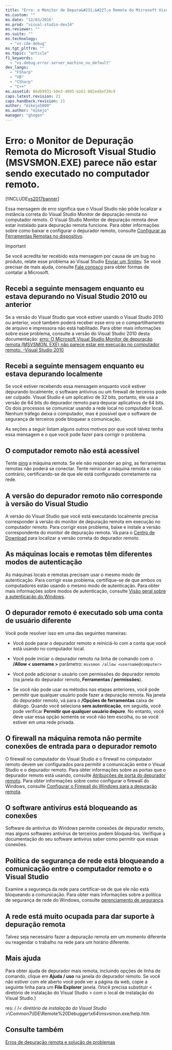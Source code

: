 ```yaml
---
title: "Erro: o Monitor de Depura&#231;&#227;o Remota do Microsoft Visual Studio (MSVSMON.EXE) parece n&#227;o estar sendo executado no computador remoto. | Microsoft Docs"
ms.custom: ""
ms.date: "12/03/2016"
ms.prod: "visual-studio-dev14"
ms.reviewer: ""
ms.suite: ""
ms.technology: 
  - "vs-ide-debug"
ms.tgt_pltfrm: ""
ms.topic: "article"
f1_keywords: 
  - "vs.debug.error.server_machine_no_default"
dev_langs: 
  - "FSharp"
  - "VB"
  - "CSharp"
  - "C++"
ms.assetid: 86db9931-50e3-4095-b161-802ed8ef39c9
caps.latest.revision: 21
caps.handback.revision: 21
author: "mikejo5000"
ms.author: "mikejo"
manager: "ghogen"
---
```

# Erro: o Monitor de Depura&#231;&#227;o Remota do Microsoft Visual Studio (MSVSMON.EXE) parece n&#227;o estar sendo executado no computador remoto.
[!INCLUDE[vs2017banner](../code-quality/includes/vs2017banner.md)]

Essa mensagem de erro significa que o Visual Studio não pôde localizar a instância correta do Visual Studio Monitor de depuração remota no computador remoto. O Visual Studio Monitor de depuração remota deve estar instalado para depuração remota funcione. Para obter informações sobre como baixar e configurar o depurador remoto, consulte [Configurar as Ferramentas Remotas no dispositivo](../Topic/Set%20Up%20the%20Remote%20Tools%20on%20the%20Device.md).  
  
> [!IMPORTANT]
>  Se você acredita ter recebido esta mensagem por causa de um bug no produto, relate esse problema ao Visual Studio [Enviar um Smiley](../Topic/Visual%20Studio%20Send%20a%20Smile%20Instructions.md). Se você precisar de mais ajuda, consulte [Fale conosco](../ide/talk-to-us.md) para obter formas de contatar a Microsoft.  
  
## Recebi a seguinte mensagem enquanto eu estava depurando no Visual Studio 2010 ou anterior  
 Se a versão do Visual Studio que você estiver usando o Visual Studio 2010 ou anterior, você também poderá receber esse erro se o compartilhamento de arquivo e impressora não está habilitado. Para obter mais informações sobre esse problema, consulte a versão do Visual Studio 2010 desta documentação: [erro: O Microsoft Visual Studio Monitor de depuração remota \(MSVSMON. EXE\) não parece estar em execução no computador remoto. \-Visual Studio 2010](https://msdn.microsoft.com/en-us/library/ms164726\(v=vs.100\).aspx)  
  
## Recebi a seguinte mensagem enquanto eu estava depurando localmente  
 Se você estiver recebendo essa mensagem enquanto você estiver depurando localmente, o software antivírus ou um firewall de terceiros pode ser culpado. Visual Studio é um aplicativo de 32 bits, portanto, ele usa a versão de 64 bits do depurador remoto para depurar aplicativos de 64 bits. Os dois processos se comunicar usando a rede local no computador local. Nenhum tráfego deixa o computador, mas é possível que o software de segurança de terceiros pode bloquear a comunicação.  
  
 As seções a seguir listam alguns outros motivos por que você talvez tenha essa mensagem e o que você pode fazer para corrigir o problema.  
  
## O computador remoto não está acessível  
 Tente [ping](https://technet.microsoft.com/en-us/library/ee624059\(v=ws.10\).aspx) a máquina remota. Se ele não responder ao ping, as ferramentas remotas não poderá se conectar. Tente reiniciar a máquina remota e caso contrário, certificando\-se de que ele está configurado corretamente na rede.  
  
## A versão do depurador remoto não corresponde à versão do Visual Studio  
 A versão do Visual Studio que você está executando localmente precisa corresponder à versão do monitor de depuração remota em execução no computador remoto. Para corrigir esse problema, baixe e instale a versão correspondente do monitor de depuração remota. Vá para o [Centro de Download](http://www.microsoft.com/en-us/download) para localizar a versão correta do depurador remoto.  
  
## As máquinas locais e remotas têm diferentes modos de autenticação  
 As máquinas locais e remotas precisam usar o mesmo modo de autenticação. Para corrigir esse problema, certifique\-se de que ambos os computadores estão usando o mesmo modo de autenticação. Para obter mais informações sobre modos de autenticação, consulte [Visão geral sobre a autenticação do Windows](https://technet.microsoft.com/en-us/library/hh831472.aspx).  
  
## O depurador remoto é executado sob uma conta de usuário diferente  
 Você pode resolver isso em uma das seguintes maneiras:  
  
-   Você pode parar o depurador remoto e reiniciá\-lo com a conta que você está usando no computador local.  
  
-   Você pode iniciar o depurador remoto na linha de comando com o **\/Allow \< username \>** parâmetro: `msvsmon /allow <username@computer>`  
  
-   Você pode adicionar o usuário com permissões do depurador remoto \(na janela do depurador remoto, **Ferramentas \/ permissões**\).  
  
-   Se você não pode usar os métodos nas etapas anteriores, você pode permitir que qualquer usuário pode fazer a depuração remota. Na janela do depurador remoto, vá para o **\/Opções de ferramentas** caixa de diálogo. Quando você seleciona   **sem autenticação**, em seguida, você pode verificar **Permitir que qualquer usuário depure**. No entanto, você deve usar essa opção somente se você não tem escolha, ou se você estiver em uma rede privada.  
  
## O firewall na máquina remota não permite conexões de entrada para o depurador remoto  
 O firewall no computador do Visual Studio e o firewall no computador remoto devem ser configurados para permitir a comunicação entre o Visual Studio e o depurador remoto. Para obter informações sobre as portas que o depurador remoto está usando, consulte [Atribuições de porta do depurador remoto](../debugger/remote-debugger-port-assignments.md). Para obter informações sobre como configurar o firewall do Windows, consulte [Configurar o Firewall do Windows para a depuração remota](../debugger/configure-the-windows-firewall-for-remote-debugging.md).  
  
## O software antivírus está bloqueando as conexões  
 Software de antivírus do Windows permite conexões de depurador remoto, mas alguns softwares antivírus de terceiros podem bloqueá\-los. Verifique a documentação do seu software antivírus saber como permitir que essas conexões.  
  
## Política de segurança de rede está bloqueando a comunicação entre o computador remoto e o Visual Studio  
 Examine a segurança da rede para certificar\-se de que ele não está bloqueando a comunicação. Para obter mais informações sobre a política de segurança de rede do Windows, consulte [gerenciamento de segurança](https://msdn.microsoft.com/en-us/library/windows/desktop/ms721855\(v=vs.85\).aspx).  
  
## A rede está muito ocupada para dar suporte à depuração remota  
 Talvez seja necessário fazer a depuração remota em um momento diferente ou reagendar o trabalho na rede para um horário diferente.  
  
## Mais ajuda  
 Para obter ajuda de depurador mais remota, incluindo opções de linha de comando, clique em **Ajuda \/ uso** na janela do depurador remoto. Se você não estiver com ele aberto você pode ver a página da web, copie a seguinte linha para um  **File Explorer** janela. \(Você precisa substituir \< diretório de instalação do Visual Studio \> com o local de instalação do Visual Studio.\)  
  
 res: \/ \/*\< diretório de instalação do Visual Studio \>*\\Common7\\IDE\\Remote%20Debugger\\x64\\msvsmon.exe\/help.htm  
  
## Consulte também  
 [Erros de depuração remota e solução de problemas](../debugger/remote-debugging-errors-and-troubleshooting.md)